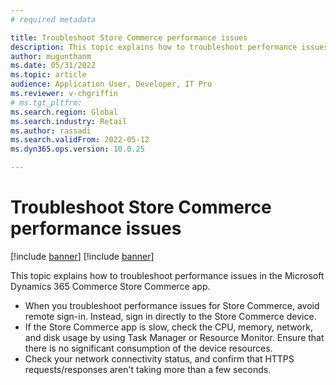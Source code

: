 ```yaml
---
# required metadata

title: Troubleshoot Store Commerce performance issues
description: This topic explains how to troubleshoot performance issues in the Microsoft Dynamics 365 Commerce Store Commerce app.
author: mugunthanm
ms.date: 05/31/2022
ms.topic: article
audience: Application User, Developer, IT Pro
ms.reviewer: v-chgriffin
# ms.tgt_pltfrm: 
ms.search.region: Global
ms.search.industry: Retail
ms.author: rassadi
ms.search.validFrom: 2022-05-12
ms.dyn365.ops.version: 10.0.25

---
```


# Troubleshoot Store Commerce performance issues

[!include [banner](../includes/banner.md)]
[!include [banner](../includes/preview-banner.md)]

This topic explains how to troubleshoot performance issues in the Microsoft Dynamics 365 Commerce Store Commerce app.

- When you troubleshoot performance issues for Store Commerce, avoid remote sign-in. Instead, sign in directly to the Store Commerce device.
- If the Store Commerce app is slow, check the CPU, memory, network, and disk usage by using Task Manager or Resource Monitor. Ensure that there is no significant consumption of the device resources.
- Check your network connectivity status, and confirm that HTTPS requests/responses aren't taking more than a few seconds.
